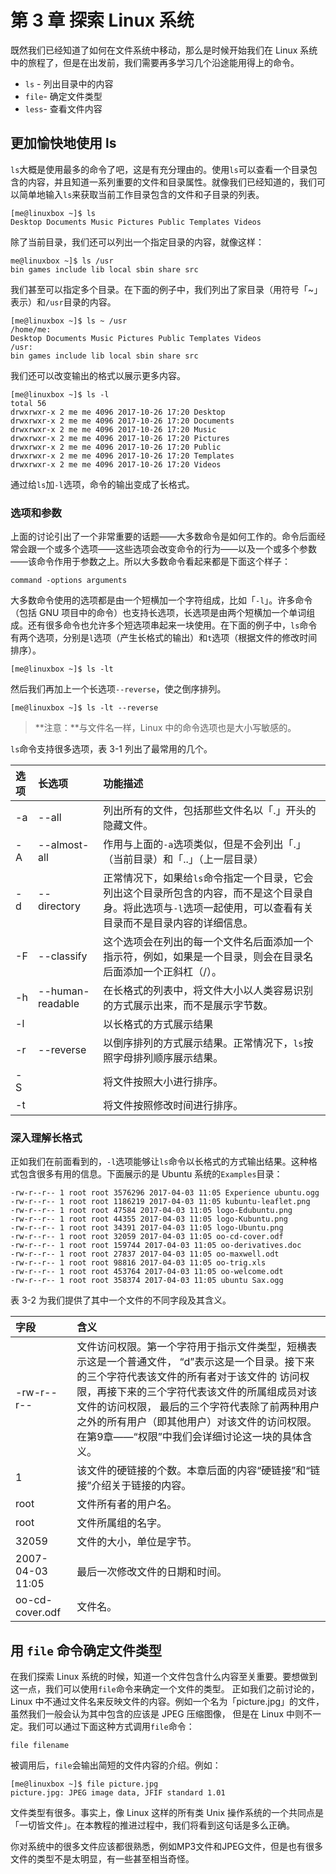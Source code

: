 # 第 3 章 探索 Linux 系统

既然我们已经知道了如何在文件系统中移动，那么是时候开始我们在 Linux 系统中的旅程了，但是在出发前，我们需要再多学习几个沿途能用得上的命令。

* `ls` - 列出目录中的内容
* `file`- 确定文件类型
* `less`- 查看文件内容

## 更加愉快地使用 ls

`ls`大概是使用最多的命令了吧，这是有充分理由的。使用`ls`可以查看一个目录包含的内容，并且知道一系列重要的文件和目录属性。就像我们已经知道的，我们可以简单地输入`ls`来获取当前工作目录包含的文件和子目录的列表。

```text
[me@linuxbox ~]$ ls
Desktop Documents Music Pictures Public Templates Videos
```

除了当前目录，我们还可以列出一个指定目录的内容，就像这样：

```text
me@linuxbox ~]$ ls /usr
bin games include lib local sbin share src
```

我们甚至可以指定多个目录。在下面的例子中，我们列出了家目录（用符号「~」表示）和`/usr`目录的内容。

```text
[me@linuxbox ~]$ ls ~ /usr
/home/me:
Desktop Documents Music Pictures Public Templates Videos
/usr:
bin games include lib local sbin share src
```

我们还可以改变输出的格式以展示更多内容。

```text
[me@linuxbox ~]$ ls -l
total 56
drwxrwxr-x 2 me me 4096 2017-10-26 17:20 Desktop
drwxrwxr-x 2 me me 4096 2017-10-26 17:20 Documents
drwxrwxr-x 2 me me 4096 2017-10-26 17:20 Music
drwxrwxr-x 2 me me 4096 2017-10-26 17:20 Pictures
drwxrwxr-x 2 me me 4096 2017-10-26 17:20 Public
drwxrwxr-x 2 me me 4096 2017-10-26 17:20 Templates
drwxrwxr-x 2 me me 4096 2017-10-26 17:20 Videos
```

通过给`ls`加`-l`选项，命令的输出变成了长格式。

### 选项和参数

上面的讨论引出了一个非常重要的话题——大多数命令是如何工作的。命令后面经常会跟一个或多个选项——这些选项会改变命令的行为——以及一个或多个参数——该命令作用于参数之上。所以大多数命令看起来都是下面这个样子：

```text
command -options arguments
```

大多数命令使用的选项都是由一个短横加一个字符组成，比如「`-l`」。许多命令（包括 GNU 项目中的命令）也支持长选项，长选项是由两个短横加一个单词组成。还有很多命令也允许多个短选项串起来一块使用。在下面的例子中，`ls`命令有两个选项，分别是`l`选项（产生长格式的输出）和`t`选项（根据文件的修改时间排序）。

```text
[me@linuxbox ~]$ ls -lt
```

然后我们再加上一个长选项`--reverse`，使之倒序排列。

```text
[me@linuxbox ~]$ ls -lt --reverse
```

> **注意：**与文件名一样，Linux 中的命令选项也是大小写敏感的。

`ls`命令支持很多选项，表 3-1 列出了最常用的几个。

| 选项 | 长选项 | 功能描述 |
| :--- | :--- | :--- |
| -a | --all | 列出所有的文件，包括那些文件名以「.」开头的隐藏文件。 |
| -A | --almost-all | 作用与上面的`-a`选项类似，但是不会列出「.」（当前目录）和「..」（上一层目录） |
| -d | --directory | 正常情况下，如果给`ls`命令指定一个目录，它会列出这个目录所包含的内容，而不是这个目录自身。将此选项与`-l`选项一起使用，可以查看有关目录而不是目录内容的详细信息。 |
| -F | --classify | 这个选项会在列出的每一个文件名后面添加一个指示符，例如，如果是一个目录，则会在目录名后面添加一个正斜杠（/）。 |
| -h | --human-readable | 在长格式的列表中，将文件大小以人类容易识别的方式展示出来，而不是展示字节数。 |
| -l |  | 以长格式的方式展示结果 |
| -r | --reverse | 以倒序排列的方式展示结果。正常情况下，`ls`按照字母排列顺序展示结果。 |
| -S |  | 将文件按照大小进行排序。 |
| -t |  | 将文件按照修改时间进行排序。 |

### 

### 深入理解长格式

正如我们在前面看到的，`-l`选项能够让`ls`命令以长格式的方式输出结果。这种格式包含很多有用的信息。下面展示的是 Ubuntu 系统的`Examples`目录：

```text
-rw-r--r-- 1 root root 3576296 2017-04-03 11:05 Experience ubuntu.ogg
-rw-r--r-- 1 root root 1186219 2017-04-03 11:05 kubuntu-leaflet.png
-rw-r--r-- 1 root root 47584 2017-04-03 11:05 logo-Edubuntu.png
-rw-r--r-- 1 root root 44355 2017-04-03 11:05 logo-Kubuntu.png
-rw-r--r-- 1 root root 34391 2017-04-03 11:05 logo-Ubuntu.png
-rw-r--r-- 1 root root 32059 2017-04-03 11:05 oo-cd-cover.odf
-rw-r--r-- 1 root root 159744 2017-04-03 11:05 oo-derivatives.doc
-rw-r--r-- 1 root root 27837 2017-04-03 11:05 oo-maxwell.odt
-rw-r--r-- 1 root root 98816 2017-04-03 11:05 oo-trig.xls
-rw-r--r-- 1 root root 453764 2017-04-03 11:05 oo-welcome.odt
-rw-r--r-- 1 root root 358374 2017-04-03 11:05 ubuntu Sax.ogg
```

表 3-2 为我们提供了其中一个文件的不同字段及其含义。

| 字段 | 含义 |
| :--- | :--- |
| -rw-r--r-- | 文件访问权限。第一个字符用于指示文件类型，短横表示这是一个普通文件， “d”表示这是一个目录。接下来的三个字符代表该文件的所有者对于该文件的 访问权限，再接下来的三个字符代表该文件的所属组成员对该文件的访问权限， 最后的三个字符代表除了前两种用户之外的所有用户（即其他用户）对该文件的访问权限。在第9章——“权限”中我们会详细讨论这一块的具体含义。 |
| 1 | 该文件的硬链接的个数。本章后面的内容“硬链接”和“链接”介绍关于链接的内容。 |
| root | 文件所有者的用户名。 |
| root | 文件所属组的名字。 |
| 32059 | 文件的大小，单位是字节。 |
| 2007-04-03 11:05 | 最后一次修改文件的日期和时间。 |
| oo-cd-cover.odf | 文件名。 |

## 用 `file` 命令确定文件类型

在我们探索 Linux 系统的时候，知道一个文件包含什么内容至关重要。要想做到这一点，我们可以使用`file`命令来确定一个文件的类型。 正如我们之前讨论的，Linux 中不通过文件名来反映文件的内容。例如一个名为「picture.jpg」的文件，虽然我们一般会认为其中包含的应该是 JPEG 压缩图像， 但是在 Linux 中则不一定。我们可以通过下面这种方式调用`file`命令：

```text
file filename
```

被调用后，`file`会输出简短的文件内容的介绍。例如：

```text
[me@linuxbox ~]$ file picture.jpg
picture.jpg: JPEG image data, JFIF standard 1.01
```

文件类型有很多。事实上，像 Linux 这样的所有类 Unix 操作系统的一个共同点是「一切皆文件」。在本教程的推进过程中，我们将看到这句话是多么正确。

你对系统中的很多文件应该都很熟悉，例如MP3文件和JPEG文件，但是也有很多文件的类型不是太明显，有一些甚至相当奇怪。

